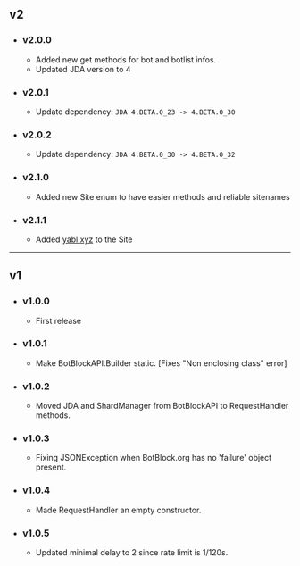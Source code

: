 ## v2

- ### v2.0.0
  - Added new get methods for bot and botlist infos.
  - Updated JDA version to 4

- ### v2.0.1
  - Update dependency: `JDA 4.BETA.0_23 -> 4.BETA.0_30`

- ### v2.0.2
  - Update dependency: `JDA 4.BETA.0_30 -> 4.BETA.0_32`

- ### v2.1.0
  - Added new Site enum to have easier methods and reliable sitenames

- ### v2.1.1
  - Added [yabl.xyz](https://yabl.xyz) to the Site

____
## v1

- ### v1.0.0
  - First release

- ### v1.0.1
  - Make BotBlockAPI.Builder static. [Fixes "Non enclosing class" error]

- ### v1.0.2
  - Moved JDA and ShardManager from BotBlockAPI to RequestHandler methods.

- ### v1.0.3
  - Fixing JSONException when BotBlock.org has no 'failure' object present.

- ### v1.0.4
  - Made RequestHandler an empty constructor.

- ### v1.0.5
  - Updated minimal delay to 2 since rate limit is 1/120s.
